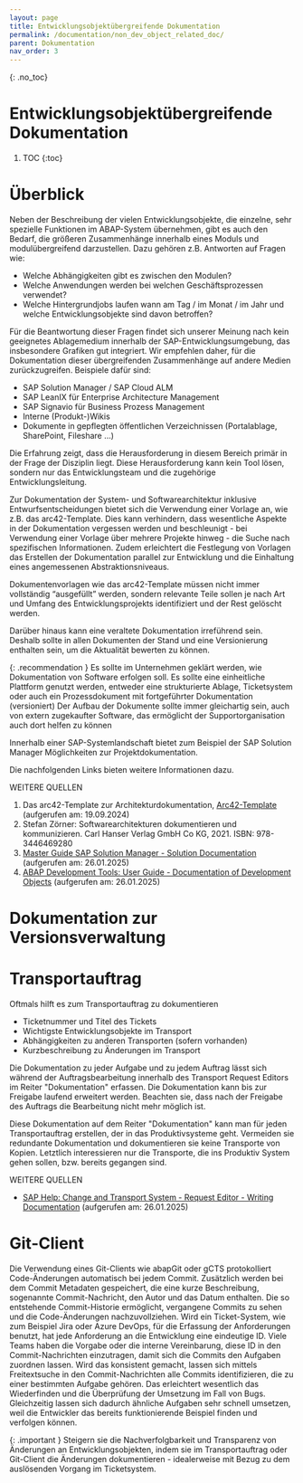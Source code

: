 ```yaml
---
layout: page
title: Entwicklungsobjektübergreifende Dokumentation
permalink: /documentation/non_dev_object_related_doc/
parent: Dokumentation
nav_order: 3
---
```


{: .no_toc}
# Entwicklungsobjektübergreifende Dokumentation

1. TOC
{:toc}

# Überblick

Neben der Beschreibung der vielen Entwicklungsobjekte, die einzelne, sehr spezielle Funktionen im ABAP-System übernehmen, gibt es auch den Bedarf, die größeren Zusammenhänge innerhalb eines Moduls und modulübergreifend darzustellen. Dazu gehören z.B. Antworten auf Fragen wie:

* Welche Abhängigkeiten gibt es zwischen den Modulen?
* Welche Anwendungen werden bei welchen Geschäftsprozessen verwendet?
* Welche Hintergrundjobs laufen wann am Tag / im Monat / im Jahr und welche Entwicklungsobjekte sind davon betroffen?

Für die Beantwortung dieser Fragen findet sich unserer Meinung nach kein geeignetes Ablagemedium innerhalb der SAP-Entwicklungsumgebung, das insbesondere Grafiken gut integriert. Wir empfehlen daher, für die Dokumentation dieser übergreifenden Zusammenhänge auf andere Medien zurückzugreifen. Beispiele dafür sind:

* SAP Solution Manager / SAP Cloud ALM
* SAP LeanIX für Enterprise Architecture Management
* SAP Signavio für Business Prozess Management
* Interne (Produkt-)Wikis
* Dokumente in gepflegten öffentlichen Verzeichnissen (Portalablage, SharePoint, Fileshare …)

Die Erfahrung zeigt, dass die Herausforderung in diesem Bereich primär in der Frage der Disziplin liegt. Diese Herausforderung kann kein Tool lösen, sondern nur das Entwicklungsteam und die zugehörige Entwicklungsleitung.

Zur Dokumentation der System- und Softwarearchitektur inklusive Entwurfsentscheidungen bietet sich die Verwendung einer Vorlage an, wie z.B. das arc42-Template. Dies kann verhindern, dass wesentliche Aspekte in der Dokumentation vergessen werden und beschleunigt - bei Verwendung einer Vorlage über mehrere Projekte hinweg - die Suche nach spezifischen Informationen. Zudem erleichtert die Festlegung von Vorlagen das Erstellen der Dokumentation parallel zur Entwicklung und die Einhaltung eines angemessenen Abstraktionsniveaus.

Dokumentenvorlagen wie das arc42-Template müssen nicht immer vollständig “ausgefüllt” werden, sondern relevante Teile sollen je nach Art und Umfang des Entwicklungsprojekts identifiziert und der Rest gelöscht werden.

Darüber hinaus kann eine veraltete Dokumentation irreführend sein. Deshalb sollte in allen Dokumenten der Stand und eine Versionierung enthalten sein, um die Aktualität bewerten zu können.

{: .recommendation }
Es sollte im Unternehmen geklärt werden, wie Dokumentation von Software erfolgen soll.
Es sollte eine einheitliche Plattform genutzt werden, entweder eine strukturierte Ablage, Ticketsystem oder auch ein Prozessdokument mit fortgeführter Dokumentation (versioniert)
Der Aufbau der Dokumente sollte immer gleichartig sein, auch von extern zugekaufter Software, das ermöglicht der Supportorganisation auch dort helfen zu können

Innerhalb einer SAP-Systemlandschaft bietet zum Beispiel der SAP Solution Manager Möglichkeiten zur Projektdokumentation.

Die nachfolgenden Links bieten weitere Informationen dazu.

WEITERE QUELLEN  

1. Das arc42-Template zur Architekturdokumentation, [Arc42-Template](https://arc42.org/download)  (aufgerufen am: 19.09.2024)
2. Stefan Zörner: Softwarearchitekturen dokumentieren und kommunizieren. Carl Hanser Verlag GmbH Co KG, 2021. ISBN: 978-3446469280
3. [Master Guide SAP Solution Manager - Solution Documentation](https://help.sap.com/docs/SAP_Solution_Manager/c3c5ec585ee248228ddb6c3f08073ea9/2cb3e75e134249a2bd091a40fe2f6d61.html?locale=en-US) (aufgerufen am: 26.01.2025)
4. [ABAP Development Tools: User Guide - Documentation of Development Objects](https://help.sap.com/docs/ABAP_PLATFORM_NEW/c238d694b825421f940829321ffa326a/52546a60ba3f436d8f5b54b83044d0b7.html?locale=en-US&q=documentation) (aufgerufen am: 26.01.2025)

# Dokumentation zur Versionsverwaltung

# Transportauftrag

Oftmals hilft es zum Transportauftrag zu dokumentieren

* Ticketnummer und Titel des Tickets
* Wichtigste Entwicklungsobjekte im Transport
* Abhängigkeiten zu anderen Transporten (sofern vorhanden)
* Kurzbeschreibung zu Änderungen im Transport

Die Dokumentation zu jeder Aufgabe und zu jedem Auftrag lässt sich während der Auftragsbearbeitung innerhalb des Transport Request Editors im Reiter "Dokumentation" erfassen. Die Dokumentation kann bis zur Freigabe laufend erweitert werden. Beachten sie, dass nach der Freigabe des Auftrags die Bearbeitung nicht mehr möglich ist.

Diese Dokumentation auf dem Reiter "Dokumentation" kann man für jeden Transportauftrag erstellen, der in das Produktivsysteme geht. Vermeiden sie redundante Dokumentation und dokumentieren sie keine Transporte von Kopien. Letztlich interessieren nur die Transporte, die ins Produktiv System gehen sollen, bzw. bereits gegangen sind.

WEITERE QUELLEN

* [SAP Help: Change and Transport System - Request Editor - Writing Documentation](https://help.sap.com/docs/ABAP_PLATFORM_NEW/4a368c163b08418890a406d413933ba7/d636153aab4a0c0ee10000000a114084.html?locale=en-US) (aufgerufen am: 26.01.2025)

# Git-Client

Die Verwendung eines Git-Clients wie abapGit oder gCTS protokolliert Code-Änderungen automatisch bei jedem Commit. Zusätzlich werden bei dem Commit Metadaten gespeichert, die eine kurze Beschreibung, sogenannte Commit-Nachricht, den Autor und das Datum enthalten. Die so entstehende Commit-Historie ermöglicht, vergangene Commits zu sehen und die Code-Änderungen nachzuvollziehen. Wird ein Ticket-System, wie zum Beispiel Jira oder Azure DevOps, für die Erfassung der Anforderungen benutzt, hat jede Anforderung an die Entwicklung eine eindeutige ID. Viele Teams haben die Vorgabe oder die interne Vereinbarung, diese ID in den Commit-Nachrichten einzutragen, damit sich die Commits den Aufgaben zuordnen lassen. Wird das konsistent gemacht, lassen sich mittels Freitextsuche in den Commit-Nachrichten alle Commits identifizieren, die zu einer bestimmten Aufgabe gehören. Das erleichtert wesentlich das Wiederfinden und die Überprüfung der Umsetzung im Fall von Bugs. Gleichzeitig lassen sich dadurch ähnliche Aufgaben sehr schnell umsetzen, weil die Entwickler das bereits funktionierende Beispiel finden und verfolgen können.

{: .important }
Steigern sie die Nachverfolgbarkeit und Transparenz von Änderungen an Entwicklungsobjekten, indem sie  im Transportauftrag oder Git-Client die Änderungen dokumentieren - idealerweise mit Bezug zu dem auslösenden Vorgang im Ticketsystem.